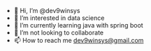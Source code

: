 - 👋 Hi, I’m @dev9winsys
- 👀 I’m interested in data science
- 🌱 I’m currently learning java with spring boot
- 💞️ I’m not looking to collaborate
- 📫 How to reach me dev9winsys@gmail.com

<!---
dev9winsys/dev9winsys is a ✨ special ✨ repository because its `README.md` (this file) appears on your GitHub profile.
You can click the Preview link to take a look at your changes.
--->
